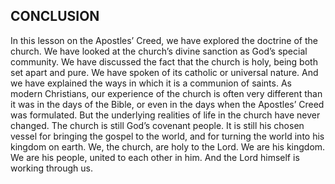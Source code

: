 ## CONCLUSION
	
In this lesson on the Apostles’ Creed, we have explored the doctrine of the church. We have looked at the church’s divine sanction as God’s special community. We have discussed the fact that the church is holy, being both set apart and pure. We have spoken of its catholic or universal nature. And we have explained the ways in which it is a communion of saints. 
As modern Christians, our experience of the church is often very different than it was in the days of the Bible, or even in the days when the Apostles’ Creed was formulated. But the underlying realities of life in the church have never changed. The church is still God’s covenant people. It is still his chosen vessel for bringing the gospel to the world, and for turning the world into his kingdom on earth. We, the church, are holy to the Lord. We are his kingdom. We are his people, united to each other in him. And the Lord himself is working through us.
